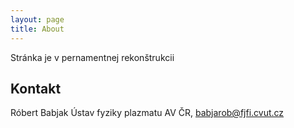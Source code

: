 ```yaml
---
layout: page
title: About
---
```


<p class="message">
 Stránka je v pernamentnej rekonštrukcii
</p>


## Kontakt

Róbert Babjak
Ústav fyziky plazmatu AV ČR, 
babjarob@fjfi.cvut.cz


